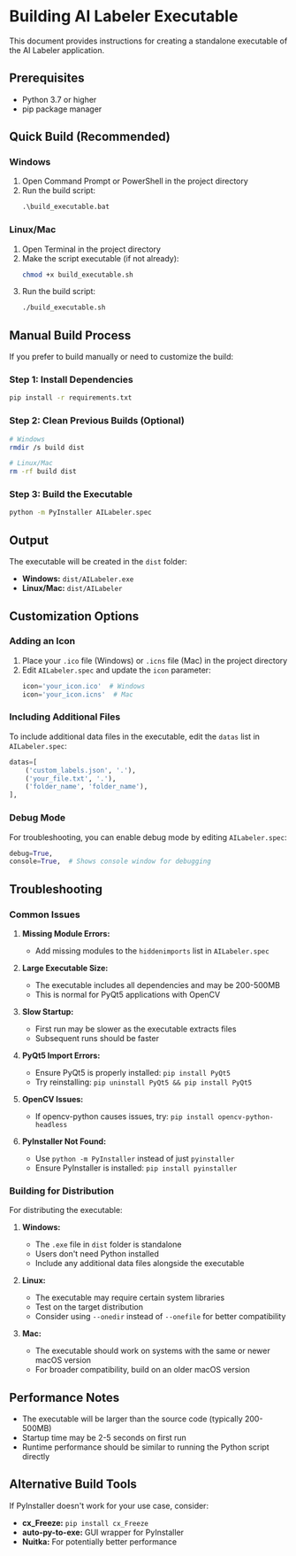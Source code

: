# Building AI Labeler Executable

This document provides instructions for creating a standalone executable of the AI Labeler application.

## Prerequisites

- Python 3.7 or higher
- pip package manager

## Quick Build (Recommended)

### Windows
1. Open Command Prompt or PowerShell in the project directory
2. Run the build script:
   ```cmd
   .\build_executable.bat
   ```

### Linux/Mac
1. Open Terminal in the project directory
2. Make the script executable (if not already):
   ```bash
   chmod +x build_executable.sh
   ```
3. Run the build script:
   ```bash
   ./build_executable.sh
   ```

## Manual Build Process

If you prefer to build manually or need to customize the build:

### Step 1: Install Dependencies
```bash
pip install -r requirements.txt
```

### Step 2: Clean Previous Builds (Optional)
```bash
# Windows
rmdir /s build dist

# Linux/Mac
rm -rf build dist
```

### Step 3: Build the Executable
```bash
python -m PyInstaller AILabeler.spec
```

## Output

The executable will be created in the `dist` folder:
- **Windows:** `dist/AILabeler.exe`
- **Linux/Mac:** `dist/AILabeler`

## Customization Options

### Adding an Icon
1. Place your `.ico` file (Windows) or `.icns` file (Mac) in the project directory
2. Edit `AILabeler.spec` and update the `icon` parameter:
   ```python
   icon='your_icon.ico'  # Windows
   icon='your_icon.icns'  # Mac
   ```

### Including Additional Files
To include additional data files in the executable, edit the `datas` list in `AILabeler.spec`:
```python
datas=[
    ('custom_labels.json', '.'),
    ('your_file.txt', '.'),
    ('folder_name', 'folder_name'),
],
```

### Debug Mode
For troubleshooting, you can enable debug mode by editing `AILabeler.spec`:
```python
debug=True,
console=True,  # Shows console window for debugging
```

## Troubleshooting

### Common Issues

1. **Missing Module Errors:**
   - Add missing modules to the `hiddenimports` list in `AILabeler.spec`

2. **Large Executable Size:**
   - The executable includes all dependencies and may be 200-500MB
   - This is normal for PyQt5 applications with OpenCV

3. **Slow Startup:**
   - First run may be slower as the executable extracts files
   - Subsequent runs should be faster

4. **PyQt5 Import Errors:**
   - Ensure PyQt5 is properly installed: `pip install PyQt5`
   - Try reinstalling: `pip uninstall PyQt5 && pip install PyQt5`

5. **OpenCV Issues:**
   - If opencv-python causes issues, try: `pip install opencv-python-headless`

6. **PyInstaller Not Found:**
   - Use `python -m PyInstaller` instead of just `pyinstaller`
   - Ensure PyInstaller is installed: `pip install pyinstaller`

### Building for Distribution

For distributing the executable:

1. **Windows:**
   - The `.exe` file in `dist` folder is standalone
   - Users don't need Python installed
   - Include any additional data files alongside the executable

2. **Linux:**
   - The executable may require certain system libraries
   - Test on the target distribution
   - Consider using `--onedir` instead of `--onefile` for better compatibility

3. **Mac:**
   - The executable should work on systems with the same or newer macOS version
   - For broader compatibility, build on an older macOS version

## Performance Notes

- The executable will be larger than the source code (typically 200-500MB)
- Startup time may be 2-5 seconds on first run
- Runtime performance should be similar to running the Python script directly

## Alternative Build Tools

If PyInstaller doesn't work for your use case, consider:
- **cx_Freeze:** `pip install cx_Freeze`
- **auto-py-to-exe:** GUI wrapper for PyInstaller
- **Nuitka:** For potentially better performance 